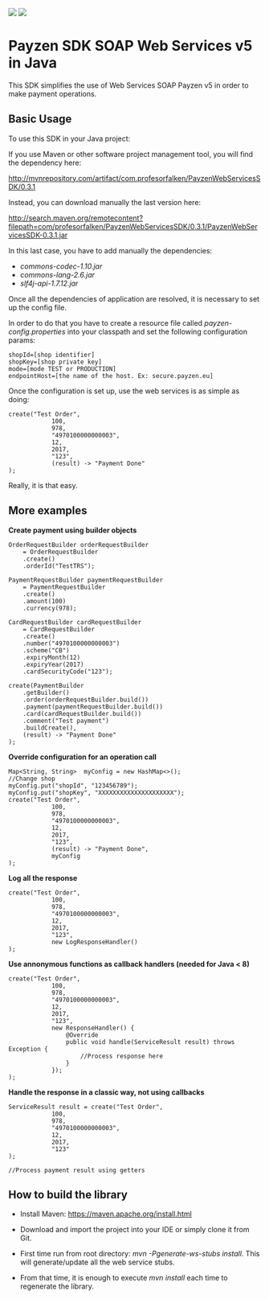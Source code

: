 ![](https://img.shields.io/maven-central/v/eu.payzen.sdk/payzen-ws-sdk.svg)
![](https://img.shields.io/github/license/payzen/payzen-webservices-v5-sdk-java.svg)

# Payzen SDK SOAP Web Services v5 in Java #

This SDK simplifies the use of Web Services SOAP Payzen v5 in order to make payment operations. 

## Basic Usage ##
To use this SDK in your Java project:

If you use Maven or other software project management tool, you will find the dependency here:

http://mvnrepository.com/artifact/com.profesorfalken/PayzenWebServicesSDK/0.3.1

Instead, you can download manually the last version here:

http://search.maven.org/remotecontent?filepath=com/profesorfalken/PayzenWebServicesSDK/0.3.1/PayzenWebServicesSDK-0.3.1.jar

In this last case, you have to add manually the dependencies:

- *commons-codec-1.10.jar*
- *commons-lang-2.6.jar*
- *slf4j-api-1.7.12.jar*

Once all the dependencies of application are resolved, it is necessary to set up the config file.

In order to do that you have to create a resource file called *payzen-config.properties* into your classpath and set the following configuration params:

    shopId=[shop identifier]
    shopKey=[shop private key]
    mode=[mode TEST or PRODUCTION]
    endpointHost=[the name of the host. Ex: secure.payzen.eu]


Once the configuration is set up, use the web services is as simple as doing: 

    create("Test Order",
                100, 
                978,
                "4970100000000003",
                12,
                2017,
                "123",
                (result) -> "Payment Done"
    );
 
Really, it is that easy.



## More examples ##

**Create payment using builder objects** 

    OrderRequestBuilder orderRequestBuilder
        = OrderRequestBuilder
        .create()
        .orderId("TestTRS");

    PaymentRequestBuilder paymentRequestBuilder
        = PaymentRequestBuilder
        .create()
        .amount(100)
        .currency(978);

    CardRequestBuilder cardRequestBuilder
        = CardRequestBuilder
        .create()
        .number("4970100000000003")
        .scheme("CB")
        .expiryMonth(12)
        .expiryYear(2017)
        .cardSecurityCode("123");

    create(PaymentBuilder
        .getBuilder()
        .order(orderRequestBuilder.build())
        .payment(paymentRequestBuilder.build())
        .card(cardRequestBuilder.build())
        .comment("Test payment")
        .buildCreate(),
        (result) -> "Payment Done"
    );

**Override configuration for an operation call** 

    Map<String, String>  myConfig = new HashMap<>();
    //Change shop
    myConfig.put("shopId", "123456789");
    myConfig.put("shopKey", "XXXXXXXXXXXXXXXXXXXXX");
    create("Test Order",
                100, 
                978,
                "4970100000000003",
                12,
                2017,
                "123",
                (result) -> "Payment Done",
                myConfig
    );

**Log all the response**

    create("Test Order",
                100, 
                978,
                "4970100000000003",
                12,
                2017,
                "123",
                new LogResponseHandler()
    );


**Use annonymous functions as callback handlers (needed for Java < 8)**


    create("Test Order",
                100, 
                978,
                "4970100000000003",
                12,
                2017,
                "123",
                new ResponseHandler() {
		            @Override
		            public void handle(ServiceResult result) throws Exception {
		                //Process response here
		            }
		        });
    );


**Handle the response in a classic way, not using callbacks**

    ServiceResult result = create("Test Order",
                100, 
                978,
                "4970100000000003",
                12,
                2017,
                "123"
    );

    //Process payment result using getters

## How to build the library ##


- Install Maven: https://maven.apache.org/install.html

- Download and import the project into your IDE or simply clone it from Git.

- First time run from root directory: *mvn -Pgenerate-ws-stubs install*. This will generate/update all the web service stubs.

- From that time, it is enough to execute *mvn install* each time to regenerate the library.
